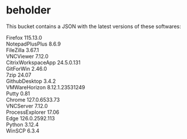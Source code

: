 # beholder
This bucket contains a JSON with the latest versions of these softwares:

Firefox            115.13.0         
NotepadPlusPlus    8.6.9            
FileZilla          3.67.1           
VNCViewer          7.12.0           
CitrixWorkspaceApp 24.5.0.131       
GitForWin          2.46.0           
7zip               24.07            
GithubDesktop      3.4.2            
VMWareHorizon      8.12.1.23531249  
Putty              0.81             
Chrome             127.0.6533.73    
VNCServer          7.12.0           
ProcessExplorer    17.06            
Edge               126.0.2592.113   
Python             3.12.4           
WinSCP             6.3.4            



